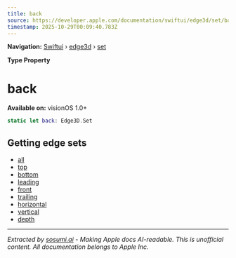```yaml
---
title: back
source: https://developer.apple.com/documentation/swiftui/edge3d/set/back
timestamp: 2025-10-29T00:09:40.783Z
---
```


**Navigation:** [Swiftui](/documentation/swiftui) › [edge3d](/documentation/swiftui/edge3d) › [set](/documentation/swiftui/edge3d/set)

**Type Property**

# back

**Available on:** visionOS 1.0+

```swift
static let back: Edge3D.Set
```

## Getting edge sets

- [all](/documentation/swiftui/edge3d/set/all)
- [top](/documentation/swiftui/edge3d/set/top)
- [bottom](/documentation/swiftui/edge3d/set/bottom)
- [leading](/documentation/swiftui/edge3d/set/leading)
- [front](/documentation/swiftui/edge3d/set/front)
- [trailing](/documentation/swiftui/edge3d/set/trailing)
- [horizontal](/documentation/swiftui/edge3d/set/horizontal)
- [vertical](/documentation/swiftui/edge3d/set/vertical)
- [depth](/documentation/swiftui/edge3d/set/depth)

---

*Extracted by [sosumi.ai](https://sosumi.ai) - Making Apple docs AI-readable.*
*This is unofficial content. All documentation belongs to Apple Inc.*
